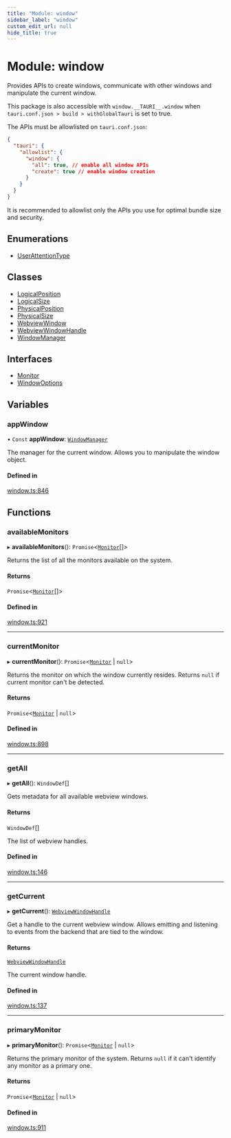 ```yaml
---
title: "Module: window"
sidebar_label: "window"
custom_edit_url: null
hide_title: true
---
```


# Module: window

Provides APIs to create windows, communicate with other windows and manipulate the current window.

This package is also accessible with `window.__TAURI__.window` when `tauri.conf.json > build > withGlobalTauri` is set to true.

The APIs must be allowlisted on `tauri.conf.json`:
```json
{
  "tauri": {
    "allowlist": {
      "window": {
        "all": true, // enable all window APIs
        "create": true // enable window creation
      }
    }
  }
}
```
It is recommended to allowlist only the APIs you use for optimal bundle size and security.

## Enumerations

- [UserAttentionType](../enums/window.userattentiontype.md)

## Classes

- [LogicalPosition](../classes/window.logicalposition.md)
- [LogicalSize](../classes/window.logicalsize.md)
- [PhysicalPosition](../classes/window.physicalposition.md)
- [PhysicalSize](../classes/window.physicalsize.md)
- [WebviewWindow](../classes/window.webviewwindow.md)
- [WebviewWindowHandle](../classes/window.webviewwindowhandle.md)
- [WindowManager](../classes/window.windowmanager.md)

## Interfaces

- [Monitor](../interfaces/window.monitor.md)
- [WindowOptions](../interfaces/window.windowoptions.md)

## Variables

### appWindow

• `Const` **appWindow**: [`WindowManager`](../classes/window.windowmanager.md)

The manager for the current window. Allows you to manipulate the window object.

#### Defined in

[window.ts:846](https://github.com/tauri-apps/tauri/blob/710a4f9/tooling/api/src/window.ts#L846)

## Functions

### availableMonitors

▸ **availableMonitors**(): `Promise`<[`Monitor`](../interfaces/window.monitor.md)[]\>

Returns the list of all the monitors available on the system.

#### Returns

`Promise`<[`Monitor`](../interfaces/window.monitor.md)[]\>

#### Defined in

[window.ts:921](https://github.com/tauri-apps/tauri/blob/710a4f9/tooling/api/src/window.ts#L921)

___

### currentMonitor

▸ **currentMonitor**(): `Promise`<[`Monitor`](../interfaces/window.monitor.md) \| ``null``\>

Returns the monitor on which the window currently resides.
Returns `null` if current monitor can't be detected.

#### Returns

`Promise`<[`Monitor`](../interfaces/window.monitor.md) \| ``null``\>

#### Defined in

[window.ts:898](https://github.com/tauri-apps/tauri/blob/710a4f9/tooling/api/src/window.ts#L898)

___

### getAll

▸ **getAll**(): `WindowDef`[]

Gets metadata for all available webview windows.

#### Returns

`WindowDef`[]

The list of webview handles.

#### Defined in

[window.ts:146](https://github.com/tauri-apps/tauri/blob/710a4f9/tooling/api/src/window.ts#L146)

___

### getCurrent

▸ **getCurrent**(): [`WebviewWindowHandle`](../classes/window.webviewwindowhandle.md)

Get a handle to the current webview window. Allows emitting and listening to events from the backend that are tied to the window.

#### Returns

[`WebviewWindowHandle`](../classes/window.webviewwindowhandle.md)

The current window handle.

#### Defined in

[window.ts:137](https://github.com/tauri-apps/tauri/blob/710a4f9/tooling/api/src/window.ts#L137)

___

### primaryMonitor

▸ **primaryMonitor**(): `Promise`<[`Monitor`](../interfaces/window.monitor.md) \| ``null``\>

Returns the primary monitor of the system.
Returns `null` if it can't identify any monitor as a primary one.

#### Returns

`Promise`<[`Monitor`](../interfaces/window.monitor.md) \| ``null``\>

#### Defined in

[window.ts:911](https://github.com/tauri-apps/tauri/blob/710a4f9/tooling/api/src/window.ts#L911)
